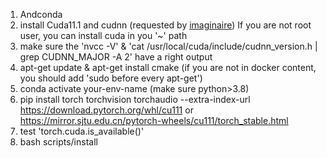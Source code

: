 1. Andconda
2. install Cuda11.1 and cudnn (requested by [imaginaire](https://github.com/NVlabs/imaginaire))
   If you are not root user, you can install cuda in you '~' path
3. make sure the 'nvcc -V' \& 'cat /usr/local/cuda/include/cudnn_version.h | grep CUDNN_MAJOR -A 2'
    have a right output
4. apt-get update \& apt-get install cmake (if you are not in docker content, you should add 'sudo before every apt-get')
5. conda activate your-env-name (make sure python>3.8)
6. pip install torch torchvision torchaudio --extra-index-url https://download.pytorch.org/whl/cu111
   or https://mirror.sjtu.edu.cn/pytorch-wheels/cu111/torch_stable.html
7. test  'torch.cuda.is_available()'
8. bash scripts/install